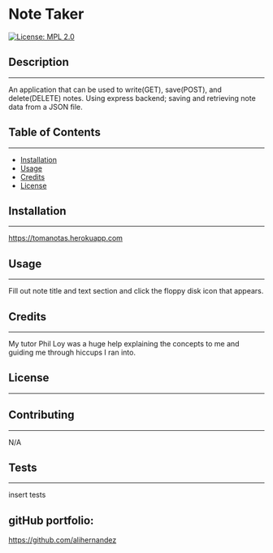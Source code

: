
# **Note Taker**
[![License: MPL 2.0](https://img.shields.io/badge/License-MPL%202.0-brightgreen.svg)](https://opensource.org/licenses/MPL-2.0)


## Description 
------------
An application that can be used to write(GET), save(POST), and delete(DELETE) notes. Using express backend; saving and retrieving note data from a JSON file. 

## Table of Contents 
------------
* [Installation](#installation)
* [Usage](#usage)
* [Credits](#credits)
* [License](#license)

## Installation
------------
https://tomanotas.herokuapp.com 

## Usage 
------------
Fill out note title and text section and click the floppy disk icon that appears.

## Credits
------------
My tutor Phil Loy was a huge help explaining the concepts to me and guiding me through hiccups I ran into.

## License
------------


  

## Contributing
------------
N/A

## Tests
------------
insert tests

## gitHub portfolio:
https://github.com/alihernandez